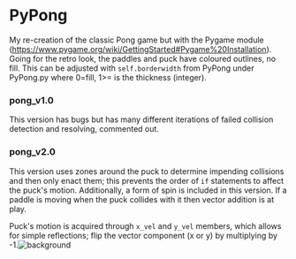 # PyPong
My re-creation of the classic Pong game but with the Pygame module (https://www.pygame.org/wiki/GettingStarted#Pygame%20Installation).
Going for the retro look, the paddles and puck have coloured outlines, no fill. This can be adjusted with `self.borderwidth` from PyPong under PyPong.py where 0=fill, 1>= is the thickness (integer).

### pong_v1.0 
This version has bugs but has many different iterations of failed collision detection and resolving, commented out.

### pong_v2.0 
This version uses zones around the puck to determine impending collisions and then only enact them; this prevents the order of `if` statements to affect the puck's motion. Additionally, a form of spin is included in this version. If a paddle is moving when the puck collides with it then vector addition is at play.

Puck's motion is acquired through `x_vel` and `y_vel` members, which allows for simple reflections; flip the vector component (x or y) by multiplying by -1.![background](https://user-images.githubusercontent.com/115848968/221312221-26ecb957-c204-4444-ae6a-5f00da79fcc9.jpg)
